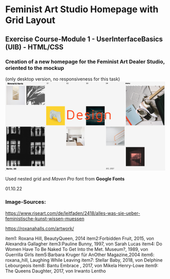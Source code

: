 # Feminist Art Studio Homepage with Grid Layout

## Exercise Course-Module 1 - UserInterfaceBasics (UIB) - HTML/CSS

### Creation of a new homepage for the Feminist Art Dealer Studio, oriented to the mockup

(only desktop version, no responsiveness for this task)
![reference image](assets/reference-image.png)

Used nested grid and _Maven Pro_ font from **Google Fonts**

01.10.22

### Image-Sources:

https://www.riseart.com/de/leitfaden/2418/alles-was-sie-ueber-feministische-kunst-wissen-muessen

https://roxanahalls.com/artwork/

item1: Roxana Hill, BeautyQueen, 2014
item2:Forbidden Fruit, 2015, von Alexandra Gallagher
item3:Pauline Bunny, 1997, von Sarah Lucas
item4: Do Women Have To Be Naked To Get Into the Met. Museum?, 1989, von Guerrilla Girls
item5:Barbara Kruger für AnOther Magazine,2004
item6: roxana_hill, Laughing While Leaving
item7: Stellar Baby, 2018, von Delphine Lebourgeois
item8: Bantu Embrace , 2017, von Mikela Henry-Lowe
item9: The Queens Daughter, 2017, von Irwanto Lentho
